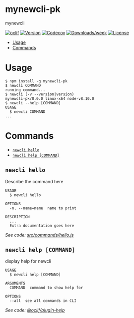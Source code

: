 mynewcli-pk
===========

mynewcli

[![oclif](https://img.shields.io/badge/cli-oclif-brightgreen.svg)](https://oclif.io)
[![Version](https://img.shields.io/npm/v/mynewcli-pk.svg)](https://npmjs.org/package/mynewcli-pk)
[![Codecov](https://codecov.io/gh/&#39;&#39;/&#39;&#39;/branch/master/graph/badge.svg)](https://codecov.io/gh/&#39;&#39;/&#39;&#39;)
[![Downloads/week](https://img.shields.io/npm/dw/mynewcli-pk.svg)](https://npmjs.org/package/mynewcli-pk)
[![License](https://img.shields.io/npm/l/mynewcli-pk.svg)](https://github.com/&#39;&#39;/&#39;&#39;/blob/master/package.json)

<!-- toc -->
* [Usage](#usage)
* [Commands](#commands)
<!-- tocstop -->
# Usage
<!-- usage -->
```sh-session
$ npm install -g mynewcli-pk
$ newcli COMMAND
running command...
$ newcli (-v|--version|version)
mynewcli-pk/0.0.0 linux-x64 node-v8.10.0
$ newcli --help [COMMAND]
USAGE
  $ newcli COMMAND
...
```
<!-- usagestop -->
# Commands
<!-- commands -->
* [`newcli hello`](#newcli-hello)
* [`newcli help [COMMAND]`](#newcli-help-command)

## `newcli hello`

Describe the command here

```
USAGE
  $ newcli hello

OPTIONS
  -n, --name=name  name to print

DESCRIPTION
  ...
  Extra documentation goes here
```

_See code: [src/commands/hello.js](https://github.com/&#39;&#39;/&#39;&#39;/blob/v0.0.0/src/commands/hello.js)_

## `newcli help [COMMAND]`

display help for newcli

```
USAGE
  $ newcli help [COMMAND]

ARGUMENTS
  COMMAND  command to show help for

OPTIONS
  --all  see all commands in CLI
```

_See code: [@oclif/plugin-help](https://github.com/oclif/plugin-help/blob/v2.1.6/src/commands/help.ts)_
<!-- commandsstop -->
